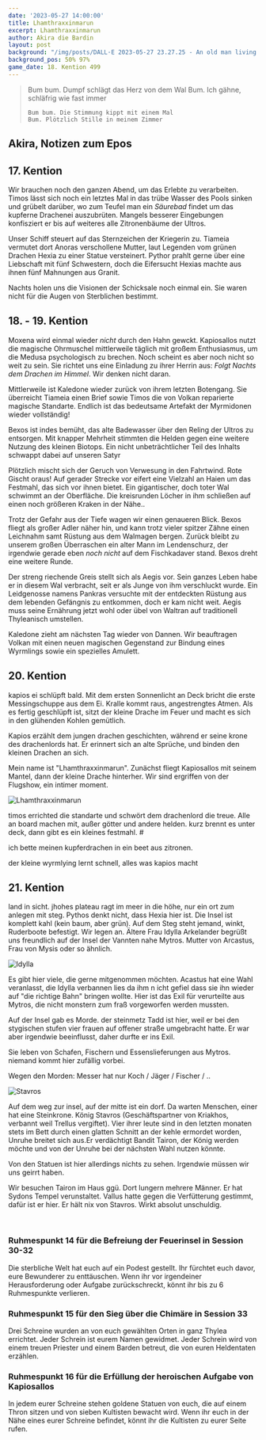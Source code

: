 ```yaml
---
date: '2023-05-27 14:00:00'
title: Lhamthraxxinmarun
excerpt: Lhamthraxxinmarun
author: Akira die Bardin
layout: post
background: "/img/posts/DALL·E 2023-05-27 23.27.25 - An old man living inside a gian whale, digital art.png"
background_pos: 50% 97%
game_date: 18. Kention 499
---
```


<div class="rhyme">
  <blockquote>
    Bum bum. Dumpf schlägt das Herz von dem Wal
    Bum. Ich gähne, schläfrig wie fast immer

    Bum bum. Die Stimmung kippt mit einem Mal
    Bum. Plötzlich Stille in meinem Zimmer
  </blockquote>
</div>

## Akira, Notizen zum Epos

## 17. Kention

Wir brauchen noch den ganzen Abend, um das Erlebte zu verarbeiten. Timos lässt sich noch ein letztes Mal in das trübe Wasser des Pools sinken und grübelt darüber, wo zum Teufel man ein _Säurebad_ findet um das kupferne Drachenei auszubrüten. Mangels besserer Eingebungen konfisziert er bis auf weiteres alle Zitronenbäume der Ultros.

<dall-emage style='--image-url: url("/img/posts/DALL·E 2023-05-27 23.24.12 - A copper colored dragon egg within a fresh lemon, digital art-pixian.png");'></dall-emage>

Unser Schiff steuert auf das Sternzeichen der Kriegerin zu. Tiameia vermutet dort Anoras verschollene Mutter, laut Legenden vom grünen Drachen Hexia zu einer Statue versteinert. Pythor prahlt gerne über eine Liebschaft mit fünf Schwestern, doch die Eifersucht Hexias machte aus ihnen fünf Mahnungen aus Granit.

Nachts holen uns die Visionen der Schicksale noch einmal ein. Sie waren nicht für die Augen von Sterblichen bestimmt.

## 18. - 19. Kention

Moxena wird einmal wieder _nicht_ durch den Hahn gewckt. Kapiosallos nutzt die magische Ohrmuschel mittlerweile täglich mit großem Enthusiasmus, um die Medusa psychologisch zu brechen. Noch scheint es aber noch nicht so weit zu sein. Sie richtet uns eine Einladung zu ihrer Herrin aus: _Folgt Nachts dem Drachen im Himmel_. Wir denken nicht daran.

Mittlerweile ist Kaledone wieder zurück von ihrem letzten Botengang. Sie überreicht Tiameia einen Brief sowie Timos die von Volkan reparierte magische Standarte. Endlich ist das bedeutsame Artefakt der Myrmidonen wieder vollständig!

Bexos ist indes bemüht, das alte Badewasser über den Reling der Ultros zu entsorgen. Mit knapper Mehrheit stimmten die Helden gegen eine weitere Nutzung des kleinen Biotops. Ein nicht unbeträchtlicher Teil des Inhalts schwappt dabei auf unseren Satyr

<dall-emage style='--image-url: url("/img/posts/DALL·E 2023-05-27 23.22.53 - An old man living inside a gian whale, digital art.png");'></dall-emage>

Plötzlich mischt sich der Geruch von Verwesung in den Fahrtwind. Rote Gischt oraus! Auf gerader Strecke vor eifert eine Vielzahl an Haien um das Festmahl, das sich vor ihnen bietet. Ein gigantischer, doch toter Wal schwimmt an der Oberfläche. Die kreisrunden Löcher in ihm schließen auf einen noch größeren Kraken in der Nähe..

Trotz der Gefahr aus der Tiefe wagen wir einen genaueren Blick. Bexos fliegt als großer Adler näher hin, und kann trotz vieler spitzer Zähne einen Leichnahm samt Rüstung aus dem Walmagen bergen. Zurück bleibt zu unserem großen Überraschen ein alter Mann im Lendenschurz, der irgendwie gerade eben _noch nicht_ auf dem Fischkadaver stand. Bexos dreht eine weitere Runde.

Der streng riechende Greis stellt sich als Aegis vor. Sein ganzes Leben habe er in diesem Wal verbracht, seit er als Junge von ihm verschluckt wurde. Ein Leidgenosse namens Pankras versuchte mit der entdeckten Rüstung aus dem lebenden Gefängnis zu entkommen, doch er kam nicht weit. Aegis muss seine Ernährung jetzt wohl oder übel von Waltran auf traditionell Thyleanisch umstellen.

Kaledone zieht am nächsten Tag wieder von Dannen. Wir beauftragen Volkan mit einen neuen magischen Gegenstand zur Bindung eines Wyrmlings sowie ein spezielles Amulett.


## 20. Kention
kapios ei schlüpft bald. Mit dem ersten Sonnenlicht an Deck bricht die erste Messingschuppe aus dem Ei. Kralle kommt raus, angestrengtes Atmen. Als es fertig geschlüpft ist, sitzt der kleine Drache im Feuer und macht es sich in den glühenden Kohlen gemütlich.

<dall-emage style='--image-url: url("/img/posts/DALL·E 2023-05-27 23.19.57 - A little copper dragon freshly hatched from a copper dragon egg sitting in the remains of the egg which are burning with coals, digital art.png");'></dall-emage>

Kapios erzählt dem jungen drachen geschichten, während er seine krone des drachenlords hat. Er erinnert sich an alte Sprüche, und binden den kleinen Drachen an sich.

Mein name ist "Lhamthraxxinmarun". Zunächst fliegt Kapiosallos mit seinem Mantel, dann der kleine Drache hinterher. Wir sind ergriffen von der Flugshow, ein intimer moment.

![Lhamthraxxinmarun](/img/posts/kapiosallos-drache-freigestellt.png)

timos errichted die standarte und schwört dem drachenlord die treue. Alle an board machen mit, außer götter und andere helden.
kurz brennt es unter deck, dann gibt es ein kleines festmahl. #

ich bette meinen kupferdrachen in ein beet aus zitronen.

der kleine wyrmlying lernt schnell, alles was kapios macht


## 21. Kention

land in sicht. jhohes plateau ragt im meer in die höhe, nur ein ort zum anlegen mit steg. Pythos denkt nicht, dass Hexia hier ist. Die Insel ist komplett kahl (kein baum, aber grün). Auf dem Steg steht jemand, winkt, Ruderboote befestigt. Wir legen an. Ältere Frau Idylla Arkelander begrüßt uns freundlich auf der Insel der Vannten nahe Mytros. Mutter von Arcastus, Frau von Mysis oder so ähnlich.

![Idylla](/img/posts/Idylla.png)

Es gibt hier viele, die gerne mitgenommen möchten. Acastus hat eine Wahl veranlasst, die Idylla verbannen lies da ihm n icht gefiel dass sie ihn wieder auf "die richtige Bahn" bringen wollte. Hier ist das Exil für verurteilte aus Mytros, die nicht monstern zum fraß vorgeworfen werden mussten.

Auf der Insel gab es Morde. der steinmetz Tadd ist hier, weil er bei den stygischen stufen vier frauen auf offener straße umgebracht hatte.  Er war aber irgendwie beeinflusst, daher durfte er ins Exil.

Sie leben von Schafen, Fischern und Essenslieferungen aus Mytros. niemand kommt hier zufällig vorbei. 

Wegen den Morden: Messer hat nur Koch / Jäger / Fischer / ..
<!-- <img src="/img/posts/Idylla.png" style="width: 32%; display: inline; min-width: unset !important;">
<img src="/img/posts/Stavros.png" style="width: 47.5%; display: inline; min-width: unset !important;"> -->

![Stavros](/img/posts/Stavros.png)

Auf dem weg zur insel, auf der mitte ist ein dorf. Da warten Menschen, einer hat eine Steinkrone. König Stavros (Geschäftspartner von Kriakhos, verbannt weil Trellus vergiftet). Vier ihrer leute sind in den letzten monaten stets im Bett durch einen glatten Schnitt an der kehle ermordet worden, Unruhe breitet sich aus.Er verdächtigt Bandit Tairon, der König werden möchte und von der Unruhe bei der nächsten Wahl nutzen könnte.

Von den Statuen ist hier allerdings nichts zu sehen. Irgendwie müssen wir uns geirrt haben.

Wir besuchen Tairon im Haus ggü. Dort lungern mehrere Männer. Er hat Sydons Tempel verunstaltet. Vallus hatte gegen die Verfütterung gestimmt, dafür ist er hier. Er hält nix von Stavros. Wirkt absolut unschuldig.

<br>

<!-- https://www.dropbox.com/home/OotD%20-%20Player%20Documents?preview=Players_Guide_to_Odyssey_v1.pdf Seite 21/22 + https://www.deepl.com + GPT "Bring alle meine eingaben von der zweiten Person singular in die zweite Person plural" + Feinschliff -->
<div class="infobox">
  <h3>Ruhmespunkt 14 für die Befreiung der Feuerinsel in Session 30-32</h3>
  <p class="reward">Die sterbliche Welt hat euch auf ein Podest gestellt. Ihr fürchtet euch davor, eure Bewunderer zu enttäuschen. Wenn ihr vor irgendeiner Herausforderung oder Aufgabe zurückschreckt, könnt ihr bis zu 6 Ruhmespunkte verlieren.</p>
</div>

<div class="infobox">
  <h3>Ruhmespunkt 15 für den Sieg über die Chimäre in Session 33</h3>
  <p class="reward">Drei Schreine wurden an von euch gewählten Orten in ganz Thylea errichtet. Jeder Schrein ist eurem Namen gewidmet. Jeder Schrein wird von einem treuen Priester und einem Barden betreut, die von euren Heldentaten erzählen.</p>
</div>

<div class="infobox">
  <h3>Ruhmespunkt 16 für die Erfüllung der heroischen Aufgabe von Kapiosallos</h3>
  <p class="reward">In jedem eurer Schreine stehen goldene Statuen von euch, die auf einem Thron sitzen und von sieben Kultisten bewacht wird. Wenn ihr euch in der Nähe eines eurer Schreine befindet, könnt ihr die Kultisten zu eurer Seite rufen.</p>
</div>
